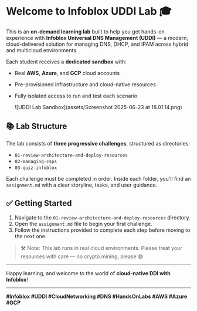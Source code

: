 # Welcome to Infoblox UDDI Lab 🎓

This is an **on-demand learning lab** built to help you get hands-on experience with **Infoblox Universal DNS Management (UDDI)** — a modern, cloud-delivered solution for managing DNS, DHCP, and IPAM across hybrid and multicloud environments.

Each student receives a **dedicated sandbox** with:
- Real **AWS**, **Azure**, and **GCP** cloud accounts
- Pre-provisioned infrastructure and cloud-native resources
- Fully isolated access to run and test each scenario

  ![UDDI Lab Sandbox](assets/Screenshot 2025-06-23 at 18.01.14.png)

## 📚 Lab Structure

The lab consists of **three progressive challenges**, structured as directories:
- `01-review-architecture-and-deploy-resources`
- `02-managing-csps`
- `03-quiz-infoblox`

Each challenge must be completed in order. Inside each folder, you'll find an `assignment.md` with a clear storyline, tasks, and user guidance.

## ✅ Getting Started

1. Navigate to the `01-review-architecture-and-deploy-resources` directory.
2. Open the `assignment.md` file to begin your first challenge.
3. Follow the instructions provided to complete each step before moving to the next one.

> 🛠️ Note: This lab runs in real cloud environments. Please treat your resources with care — no crypto mining, please 😄

---

Happy learning, and welcome to the world of **cloud-native DDI with Infoblox**!

---

**#Infoblox #UDDI #CloudNetworking #DNS #HandsOnLabs #AWS #Azure #GCP**
